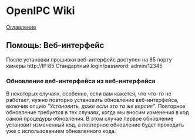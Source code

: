 # OpenIPC Wiki
[Оглавление](../index.md)

Помощь: Веб-интерфейс
---------------------
После установки прошивки веб-интерфейс доступен на 85 порту камеры http://IP:85 
Стандартный login/password: admin/12345

### Обновление веб-интерфейса из веб-интерфейса

В некоторых случаях, особенно, если вам кажется, что что-то не работает, нужно
повторно установить обновление веб-интерфейса, включив опцию _"Установить, даже
если это та же версия"_. Повторное обновление требуется в тех случаях, когда мы
вносим изменения в код самой процедуры обновления. В этом случае первое
обновление установит измененный код, а повторное обновление будет проходить уже
с использованием обновленного кода.
